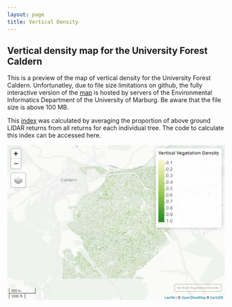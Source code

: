 ```yaml
---
layout: page
title: Vertical Density
---
```


Vertical density map for the University Forest Caldern
-------------------------------------------------------------

This is a preview of the map of vertical density for the University Forest Caldern. Unfortunatley, due to
file size limitations on github, the fully interactive version of the
[map](http://seminar.environmentalinformatics-marburg.de/Seminar_RS/density.html)
is hosted by servers of the Environmental Informatics Department of the
University of Marburg. Be aware that the file size is above 100 MB.

This
[index](https://github.com/GeoMOER-Students-Space/mpg-envinfosys-teams-2018-rs_18_axmideda/blob/master/src/011_structure_values.R#L97)
was calculated by averaging the proportion of above ground LIDAR returns
from all returns for each individual tree. The code to calculate this
index can be accessed here.

![Map Preview <](density_files/figure-markdown_strict/unnamed-chunk-1-1.png)
